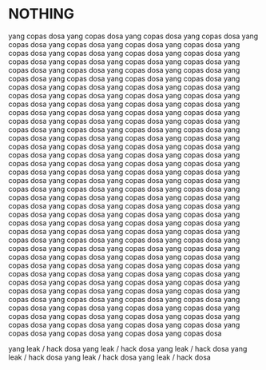 # NOTHING 

yang copas dosa yang copas dosa yang copas dosa yang copas dosa yang copas dosa yang copas dosa yang copas dosa yang copas dosa yang copas dosa yang copas dosa yang copas dosa yang copas dosa yang copas dosa yang copas dosa yang copas dosa yang copas dosa
yang copas dosa yang copas dosa yang copas dosa yang copas dosa yang copas dosa yang copas dosa yang copas dosa yang copas dosa yang copas dosa yang copas dosa yang copas dosa yang copas dosa yang copas dosa yang copas dosa yang copas dosa yang copas dosa
yang copas dosa yang copas dosa yang copas dosa yang copas dosa yang copas dosa yang copas dosa yang copas dosa yang copas dosa yang copas dosa yang copas dosa yang copas dosa yang copas dosa yang copas dosa yang copas dosa yang copas dosa yang copas dosa
yang copas dosa yang copas dosa yang copas dosa yang copas dosa yang copas dosa yang copas dosa yang copas dosa yang copas dosa yang copas dosa yang copas dosa yang copas dosa yang copas dosa yang copas dosa yang copas dosa yang copas dosa yang copas dosa
yang copas dosa yang copas dosa yang copas dosa yang copas dosa yang copas dosa yang copas dosa yang copas dosa yang copas dosa yang copas dosa yang copas dosa yang copas dosa yang copas dosa yang copas dosa yang copas dosa yang copas dosa yang copas dosa
yang copas dosa yang copas dosa yang copas dosa yang copas dosa yang copas dosa yang copas dosa yang copas dosa yang copas dosa yang copas dosa yang copas dosa yang copas dosa yang copas dosa yang copas dosa yang copas dosa yang copas dosa yang copas dosa
yang copas dosa yang copas dosa yang copas dosa yang copas dosa yang copas dosa yang copas dosa yang copas dosa yang copas dosa yang copas dosa yang copas dosa yang copas dosa yang copas dosa yang copas dosa yang copas dosa yang copas dosa yang copas dosa
yang copas dosa yang copas dosa yang copas dosa yang copas dosa yang copas dosa yang copas dosa yang copas dosa yang copas dosa yang copas dosa yang copas dosa yang copas dosa yang copas dosa yang copas dosa yang copas dosa yang copas dosa yang copas dosa
yang copas dosa yang copas dosa yang copas dosa yang copas dosa yang copas dosa yang copas dosa yang copas dosa yang copas dosa yang copas dosa yang copas dosa yang copas dosa yang copas dosa yang copas dosa yang copas dosa yang copas dosa yang copas dosa

yang leak / hack dosa yang leak / hack dosa yang leak / hack dosa yang leak / hack dosa yang leak / hack dosa yang leak / hack dosa 

